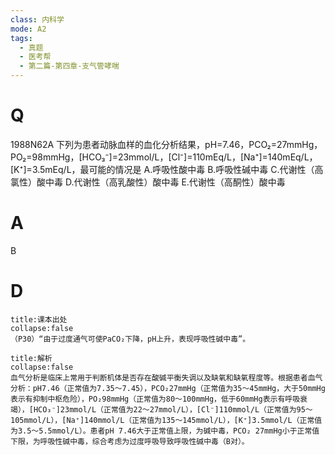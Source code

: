 ```yaml
---
class: 内科学
mode: A2
tags:
  - 真题
  - 医考帮
  - 第二篇-第四章-支气管哮喘
---
```


# Q
1988N62A 下列为患者动脉血样的血化分析结果，pH=7.46，PCO₂=27mmHg，PO₂=98mmHg，[HCO₃⁻]=23mmol/L，[Cl⁻]=110mEq/L，[Na⁺]=140mEq/L，[K⁺]=3.5mEq/L，最可能的情况是
A.呼吸性酸中毒
B.呼吸性碱中毒
C.代谢性（高氯性）酸中毒
D.代谢性（高乳酸性）酸中毒
E.代谢性（高酮性）酸中毒

# A
B
# D
```ad-note
title:课本出处
collapse:false
（P30）“由于过度通气可使PaCO₂下降，pH上升，表现呼吸性碱中毒”。
```

```ad-summary
title:解析
collapse:false
血气分析是临床上常用于判断机体是否存在酸碱平衡失调以及缺氧和缺氧程度等。根据患者血气分析：pH7.46（正常值为7.35～7.45），PCO₂27mmHg（正常值为35～45mmHg，大于50mmHg表示有抑制中枢危险），PO₂98mmHg（正常值为80～100mmHg，低于60mmHg表示有呼吸衰竭），[HCO₃⁻]23mmol/L（正常值为22～27mmol/L），[Cl⁻]110mmol/L（正常值为95～105mmol/L），[Na⁺]140mmol/L（正常值为135～145mmol/L），[K⁺]3.5mmol/L（正常值为3.5～5.5mmol/L）。患者pH 7.46大于正常值上限，为碱中毒，PCO₂ 27mmHg小于正常值下限，为呼吸性碱中毒，综合考虑为过度呼吸导致呼吸性碱中毒（B对）。
```

